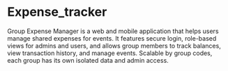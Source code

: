 # Expense_tracker
Group Expense Manager is a web and mobile application that helps users manage shared expenses for events. It features secure login, role-based views for admins and users, and allows group members to track balances, view transaction history, and manage events. Scalable by group codes, each group has its own isolated data and admin access.
